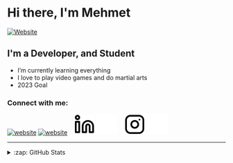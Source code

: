 # Hi there, I'm Mehmet
[![Website](https://img.shields.io/website?label=mehmetcyr.live&style=for-the-badge&url=https%3A%2F%2Fcodestackr.com)](http://mehmetcyr.live)

## I'm a Developer, and Student
- I’m currently learning everything
- I love to play video games and do martial arts
- 2023 Goal 
### Connect with me:

[![website](./img/globe-light.svg)](http://mehmetcyr.live)
[![website](./img/globe-dark.svg)](https://mehmetcyr.live)
&nbsp;&nbsp;
[![website](./img/linkedin-light.svg)](https://www.linkedin.com/in/mehmet-%C3%A7ay%C4%B1r-b03209251)
[![website](./img/linkedin-dark.svg)](https://www.linkedin.com/in/mehmet-%C3%A7ay%C4%B1r-b03209251)
&nbsp;&nbsp;
[![website](./img/instagram-light.svg)](https://instagram.com/meadow0)
[![website](./img/instagram-dark.svg)](https://instagram.com/meadow0)

---

<details>
  <summary>:zap: GitHub Stats</summary>

  <img align="left" alt="mehmet's GitHub Stats" src="" />

</details>

[website]: http://mehmetcyr.live

